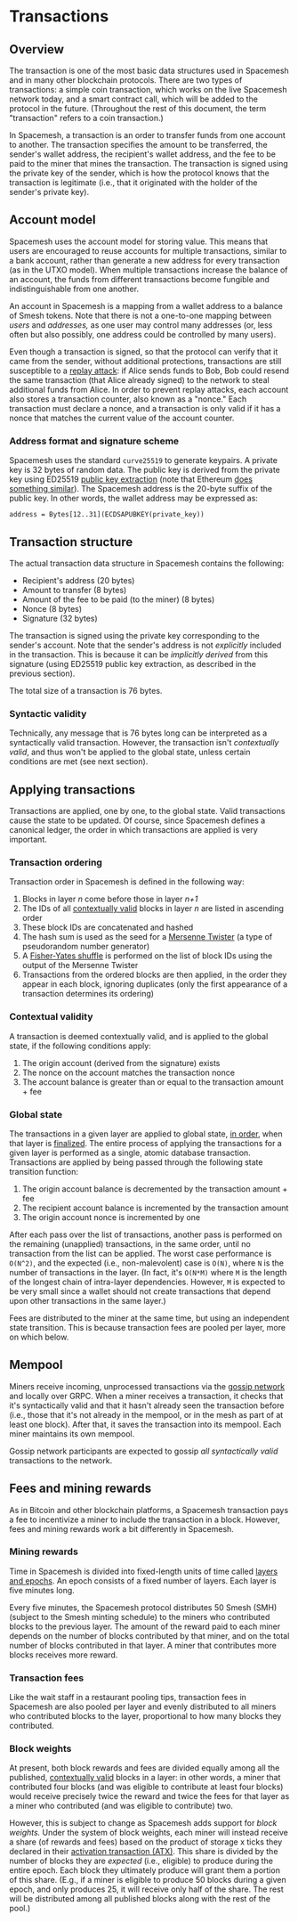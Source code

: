 # Transactions
## Overview

The transaction is one of the most basic data structures used in Spacemesh and in many other blockchain protocols. There are two types of transactions: a simple coin transaction, which works on the live Spacemesh network today, and a smart contract call, which will be added to the protocol in the future. (Throughout the rest of this document, the term "transaction" refers to a coin transaction.)

In Spacemesh, a transaction is an order to transfer funds from one account to another. The transaction specifies the amount to be transferred, the sender's wallet address, the recipient's wallet address, and the fee to be paid to the miner that mines the transaction. The transaction is signed using the private key of the sender, which is how the protocol knows that the transaction is legitimate (i.e., that it originated with the holder of the sender's private key).

## Account model

Spacemesh uses the account model for storing value. This means that users are encouraged to reuse accounts for multiple transactions, similar to a bank account, rather than generate a new address for every transaction (as in the UTXO model). When multiple transactions increase the balance of an account, the funds from different transactions become fungible and indistinguishable from one another.

An account in Spacemesh is a mapping from a wallet address to a balance of Smesh tokens. Note that there is not a one-to-one mapping between _users_ and _addresses,_ as one user may control many addresses (or, less often but also possibly, one address could be controlled by many users).

Even though a transaction is signed, so that the protocol can verify that it came from the sender, without additional protections, transactions are still susceptible to a [replay attack](https://en.wikipedia.org/wiki/Replay_attack): if Alice sends funds to Bob, Bob could resend the same transaction (that Alice already signed) to the network to steal additional funds from Alice. In order to prevent replay attacks, each account also stores a transaction counter, also known as a "nonce." Each transaction must declare a nonce, and a transaction is only valid if it has a nonce that matches the current value of the account counter.

### Address format and signature scheme

Spacemesh uses the standard `curve25519` to generate keypairs. A private key is 32 bytes of random data. The public key is derived from the private key using ED25519 [public key extraction](https://bitcoin.stackexchange.com/questions/42437/how-to-generate-ed25519-public-key-from-private-key-using-libsodium) (note that Ethereum [does something similar](https://medium.com/@piyopiyo/how-to-get-senders-ethereum-address-and-public-key-from-signed-transaction-44abe17a1791)). The Spacemesh address is the 20-byte suffix of the public key. In other words, the wallet address may be expressed as:

`address = Bytes[12..31](ECDSAPUBKEY(private_key))`

## Transaction structure

The actual transaction data structure in Spacemesh contains the following:

- Recipient's address (20 bytes)
- Amount to transfer (8 bytes)
- Amount of the fee to be paid (to the miner) (8 bytes)
- Nonce (8 bytes)
- Signature (32 bytes)

The transaction is signed using the private key corresponding to the sender's account. Note that the sender's address is not _explicitly_ included in the transaction. This is because it can be _implicitly derived_ from this signature (using ED25519 public key extraction, as described in the previous section).

The total size of a transaction is 76 bytes.

### Syntactic validity

Technically, any message that is 76 bytes long can be interpreted as a syntactically valid transaction. However, the transaction isn't _contextually valid_, and thus won't be applied to the global state, unless certain conditions are met (see next section).

## Applying transactions

Transactions are applied, one by one, to the global state. Valid transactions cause the state to be updated. Of course, since Spacemesh defines a canonical ledger, the order in which transactions are applied is very important.

<a name="ordering"></a>
### Transaction ordering

Transaction order in Spacemesh is defined in the following way:

1. Blocks in layer _n_ come before those in layer _n+1_
1. The IDs of all [contextually valid](../consensus/01-overview.md#validity) blocks in layer _n_ are listed in ascending order
1. These block IDs are concatenated and hashed
1. The hash sum is used as the seed for a [Mersenne Twister](https://en.wikipedia.org/wiki/Mersenne_Twister) (a type of pseudorandom number generator)
1. A [Fisher-Yates shuffle](https://en.wikipedia.org/wiki/Fisher%E2%80%93Yates_shuffle) is performed on the list of block IDs using the output of the Mersenne Twister
1. Transactions from the ordered blocks are then applied, in the order they appear in each block, ignoring duplicates (only the first appearance of a transaction determines its ordering)

### Contextual validity

A transaction is deemed contextually valid, and is applied to the global state, if the following conditions apply:

1. The origin account (derived from the signature) exists
1. The nonce on the account matches the transaction nonce
1. The account balance is greater than or equal to the transaction amount + fee

### Global state

The transactions in a given layer are applied to global state, [in order](#ordering), when that layer is [finalized](../consensus/01-overview.md). The entire process of applying the transactions for a given layer is performed as a single, atomic database transaction. Transactions are applied by being passed through the following state transition function:

1. The origin account balance is decremented by the transaction amount + fee
1. The recipient account balance is incremented by the transaction amount
1. The origin account nonce is incremented by one

After each pass over the list of transactions, another pass is performed on the remaining (unapplied) transactions, in the same order, until no transaction from the list can be applied. The worst case performance is `O(N^2)`, and the expected (i.e., non-malevolent) case is `O(N)`, where `N` is the number of transactions in the layer. (In fact, it's `O(N*M)` where `M` is the length of the longest chain of intra-layer dependencies. However, `M` is expected to be very small since a wallet should not create transactions that depend upon other transactions in the same layer.)

Fees are distributed to the miner at the same time, but using an independent state transition. This is because transaction fees are pooled per layer, more on which below.


## Mempool

Miners receive incoming, unprocessed transactions via the [gossip network](../p2p/01-overview.md) and locally over GRPC. When a miner receives a transaction, it checks that it's syntactically valid and that it hasn't already seen the transaction before (i.e., those that it's not already in the mempool, or in the mesh as part of at least one block). After that, it saves the transaction into its mempool. Each miner maintains its own mempool.

Gossip network participants are expected to gossip _all syntactically valid_ transactions to the network.

## Fees and mining rewards

As in Bitcoin and other blockchain platforms, a Spacemesh transaction pays a fee to incentivize a miner to include the transaction in a block. However, fees and mining rewards work a bit differently in Spacemesh.

### Mining rewards

Time in Spacemesh is divided into fixed-length units of time called [layers and epochs](../README.md#spacemesh-basics). An epoch consists of a fixed number of layers. Each layer is five minutes long.

Every five minutes, the Spacemesh protocol distributes 50 Smesh (SMH) (subject to the Smesh minting schedule) to the miners who contributed blocks to the previous layer. The amount of the reward paid to each miner depends on the number of blocks contributed by that miner, and on the total number of blocks contributed in that layer. A miner that contributes more blocks receives more reward.

### Transaction fees

Like the wait staff in a restaurant pooling tips, transaction fees in Spacemesh are also pooled per layer and evenly distributed to all miners who contributed blocks to the layer, proportional to how many blocks they contributed.

### Block weights

At present, both block rewards and fees are divided equally among all the published, [contextually valid](../consensus/01-overview.md) blocks in a layer: in other words, a miner that contributed four blocks (and was eligible to contribute at least four blocks) would receive precisely twice the reward and twice the fees for that layer as a miner who contributed (and was eligible to contribute) two.

However, this is subject to change as Spacemesh adds support for _block weights._ Under the system of block weights, each miner will instead receive a share (of rewards and fees) based on the product of storage x ticks they declared in their [activation transaction (ATX)](../mining/05-atx.md). This share is divided by the number of blocks they are _expected_ (i.e., eligible) to produce during the entire epoch. Each block they ultimately produce will grant them a portion of this share. (E.g., if a miner is eligible to produce 50 blocks during a given epoch, and only produces 25, it will receive only half of the share. The rest will be distributed among all published blocks along with the rest of the pool.)
